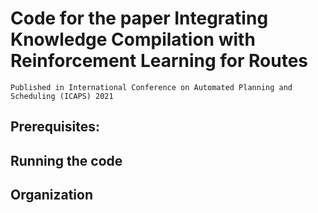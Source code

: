 # Code for the paper Integrating Knowledge Compilation with Reinforcement Learning for Routes
    Published in International Conference on Automated Planning and Scheduling (ICAPS) 2021

## Prerequisites:


## Running the code


## Organization

